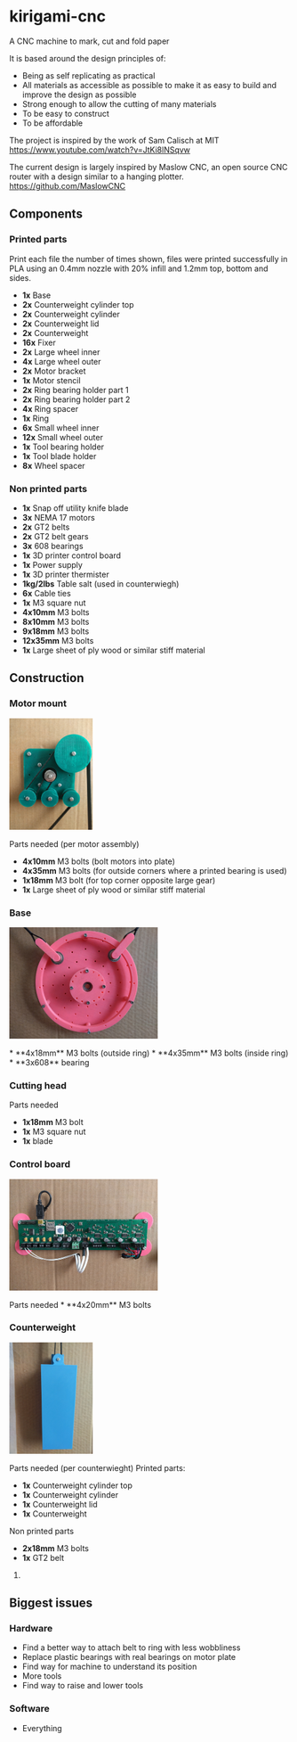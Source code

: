 # kirigami-cnc
A CNC machine to mark, cut and fold paper

It is based around the design principles of: 

* Being as self replicating as practical
* All materials as accessible as possible to make it as easy to build and improve the design as possible
* Strong enough to allow the cutting of many materials
* To be easy to construct
* To be affordable

The project is inspired by the work of Sam Calisch at MIT
https://www.youtube.com/watch?v=JtKi8lNSqvw


The current design is largely inspired by Maslow CNC, an open source CNC router with a design similar to a hanging plotter. 
https://github.com/MaslowCNC


## Components
### Printed parts
Print each file the number of times shown, files were printed successfully in PLA using an 0.4mm nozzle with 20% infill and 1.2mm top, bottom and sides.

* **1x** Base 
* **2x** Counterweight cylinder top 
* **2x** Counterweight cylinder 
* **2x** Counterweight lid
* **2x** Counterweight 
* **16x** Fixer 
* **2x** Large wheel inner
* **4x** Large wheel outer 
* **2x** Motor bracket
* **1x** Motor stencil
* **2x** Ring bearing holder part 1
* **2x** Ring bearing holder part 2
* **4x** Ring spacer
* **1x** Ring 
* **6x** Small wheel inner
* **12x** Small wheel outer 
* **1x** Tool bearing holder
* **1x** Tool blade holder 
* **8x** Wheel spacer


### Non printed parts
* **1x** Snap off utility knife blade
* **3x** NEMA 17 motors
* **2x** GT2 belts
* **2x** GT2 belt gears
* **3x** 608 bearings
* **1x** 3D printer control board
* **1x** Power supply
* **1x** 3D printer thermister
* **1kg/2lbs** Table salt (used in counterwiegh)
* **6x** Cable ties
* **1x** M3 square nut
* **4x10mm** M3 bolts
* **8x10mm** M3 bolts
* **9x18mm** M3 bolts
* **12x35mm** M3 bolts
* **1x** Large sheet of ply wood or similar stiff material



## Construction
### Motor mount
<p align="left">
  <img height="200" src="/Photos/Motor mount.jpg">
</p>
Parts needed (per motor assembly)

* **4x10mm** M3 bolts (bolt motors into plate)
* **4x35mm** M3 bolts (for outside corners where a printed bearing is used)
* **1x18mm** M3 bolt (for top corner opposite large gear)
* **1x** Large sheet of ply wood or similar stiff material


### Base
<p align="left">
  <img height="200" src="/Photos/Base.jpg">
</p>
* **4x18mm** M3 bolts (outside ring)
* **4x35mm** M3 bolts (inside ring) 
* **3x608** bearing

### Cutting head
Parts needed
* **1x18mm** M3 bolt
* **1x** M3 square nut
* **1x** blade

### Control board
<p align="left">
  <img height="200" src="/Photos/PCB.jpg">
</p>
Parts needed
* **4x20mm** M3 bolts

### Counterweight
<p align="left">
  <img height="200" src="/Photos/Counterweight.jpg">
</p>
Parts needed (per counterwieght)
Printed parts:

* **1x** Counterweight cylinder top 
* **1x** Counterweight cylinder 
* **1x** Counterweight lid
* **1x** Counterweight 

Non printed parts
* **2x18mm** M3 bolts
* **1x** GT2 belt


1. 



## Biggest issues
### Hardware
* Find a better way to attach belt to ring with less wobbliness
* Replace plastic bearings with real bearings on motor plate
* Find way for machine to understand its position
* More tools
* Find way to raise and lower tools

### Software
* Everything
